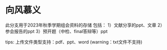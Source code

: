 # 向风慕义
此分支用于2023年秋季学期组会资料的存储
包括：
1）文献分享的ppt、文章
2）参会报告的ppt
3）预开题（中检、final答辩等）ppt

tips:
上传文件类型支持：pdf、ppt、word   (warning：txt文件不支持)
